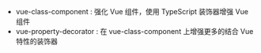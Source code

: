 
* vue-class-component : 强化 Vue 组件，使用 TypeScript 装饰器增强 Vue 组件
* vue-property-decorator : 在 vue-class-component 上增强更多的结合 Vue 特性的装饰器

